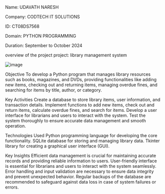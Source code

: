 Name: UDAVATH NARESH

Company: CODTECH IT SOLUTIONS

ID: CT08DS7568

Domain: PYTHON PROGRAMMING

Duration: September to October 2024

overview of the project project: library management system

![image](https://github.com/user-attachments/assets/29823f5a-0282-45b6-ae2b-194a49c7d6c1)


Objective
To develop a Python program that manages library resources such as books, magazines, and DVDs, providing functionalities like adding new items, checking out and returning items, managing overdue fines, and searching for items by title, author, or category.

Key Activities
Create a database to store library items, user information, and transaction details.
Implement functions to add new items, check out and return items, calculate overdue fines, and search for items.
Develop a user interface for librarians and users to interact with the system.
Test the system thoroughly to ensure accurate data management and smooth operation.

Technologies Used
Python programming language for developing the core functionality.
SQLite database for storing and managing library data.
Tkinter library for creating a graphical user interface (GUI).

Key Insights
Efficient data management is crucial for maintaining accurate records and providing reliable information to users.
User-friendly interface is essential for librarians and users to interact with the system seamlessly.
Error handling and input validation are necessary to ensure data integrity and prevent unexpected behavior.
Regular backups of the database are recommended to safeguard against data loss in case of system failures or errors.
